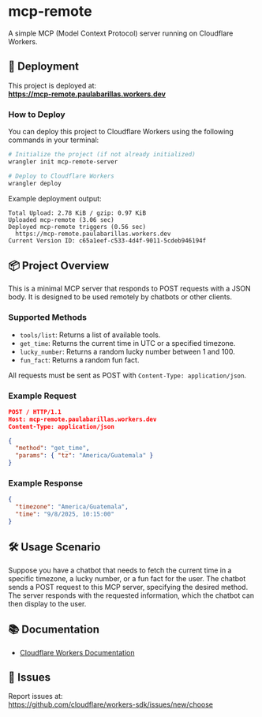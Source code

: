 # mcp-remote

A simple MCP (Model Context Protocol) server running on Cloudflare Workers.

## 🚀 Deployment

This project is deployed at:  
**https://mcp-remote.paulabarillas.workers.dev**

### How to Deploy

You can deploy this project to Cloudflare Workers using the following commands in your terminal:

```sh
# Initialize the project (if not already initialized)
wrangler init mcp-remote-server

# Deploy to Cloudflare Workers
wrangler deploy
```

Example deployment output:
```
Total Upload: 2.78 KiB / gzip: 0.97 KiB
Uploaded mcp-remote (3.06 sec)
Deployed mcp-remote triggers (0.56 sec)
  https://mcp-remote.paulabarillas.workers.dev
Current Version ID: c65a1eef-c533-4d4f-9011-5cdeb946194f
```

## 📦 Project Overview

This is a minimal MCP server that responds to POST requests with a JSON body. It is designed to be used remotely by chatbots or other clients.

### Supported Methods

- `tools/list`: Returns a list of available tools.
- `get_time`: Returns the current time in UTC or a specified timezone.
- `lucky_number`: Returns a random lucky number between 1 and 100.
- `fun_fact`: Returns a random fun fact.

All requests must be sent as POST with `Content-Type: application/json`.

### Example Request

```json
POST / HTTP/1.1
Host: mcp-remote.paulabarillas.workers.dev
Content-Type: application/json

{
  "method": "get_time",
  "params": { "tz": "America/Guatemala" }
}
```

### Example Response

```json
{
  "timezone": "America/Guatemala",
  "time": "9/8/2025, 10:15:00"
}
```

## 🛠️ Usage Scenario

Suppose you have a chatbot that needs to fetch the current time in a specific timezone, a lucky number, or a fun fact for the user. The chatbot sends a POST request to this MCP server, specifying the desired method. The server responds with the requested information, which the chatbot can then display to the user.

## 📚 Documentation

- [Cloudflare Workers Documentation](https://developers.cloudflare.com/workers)

## 🐛 Issues

Report issues at:  
https://github.com/cloudflare/workers-sdk/issues/new/choose
